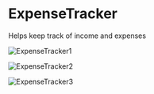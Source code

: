 # ExpenseTracker
Helps keep track of income and expenses

![ExpenseTracker1](https://user-images.githubusercontent.com/43967727/107730828-43574e00-6ca9-11eb-9b62-5fe178b1b374.png)

![ExpenseTracker2](https://user-images.githubusercontent.com/43967727/107730852-579b4b00-6ca9-11eb-869c-b9ffbaca8e26.png)

![ExpenseTracker3](https://user-images.githubusercontent.com/43967727/107730863-5b2ed200-6ca9-11eb-92d0-d1e756b34548.png)

